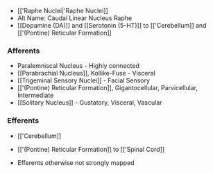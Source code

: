 - [['Raphe Nuclei|'Raphe Nuclei]]
- Alt Name: Caudal Linear Nucleus Raphe
- [[Dopamine (DA)]] and [[Serotonin (5-HT)]] to [['Cerebellum]] and [['(Pontine) Reticular Formation]]
### Afferents
- Paralemniscal Nucleus - Highly connected
- [[Parabrachial Nucleus]], Kollike-Fuse - Visceral
- [[Trigeminal Sensory Nuclei]] - Facial Sensory
- [['(Pontine) Reticular Formation]], Gigantocellular, Parvicellular, Intermediate
- [[Solitary Nucleus]] - Gustatory, Visceral, Vascular
### Efferents
- [['Cerebellum]]
- [['(Pontine) Reticular Formation]] to [['Spinal Cord]]

- Efferents otherwise not strongly mapped